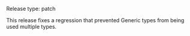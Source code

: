 Release type: patch

This release fixes a regression that prevented Generic types
from being used multiple types.
